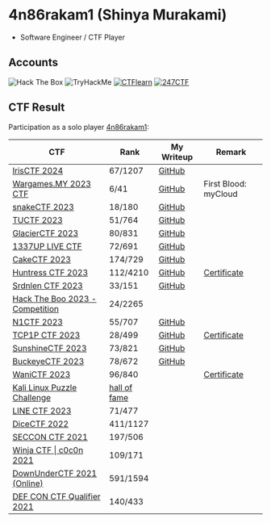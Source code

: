 # 4n86rakam1 (Shinya Murakami)

- Software Engineer / CTF Player

## Accounts

![Hack The Box](https://www.hackthebox.com/badge/image/1048160)
<img src="https://tryhackme-badges.s3.amazonaws.com/4n86rakam1.png" alt="TryHackMe">
[![CTFlearn](https://img.shields.io/badge/CTFLearn-131316?style=for-the-badge)](https://ctflearn.com/user/4n86rakam1)
[![247CTF](https://img.shields.io/badge/247CTF-e87638?style=for-the-badge)](https://247ctf.com/progress/4n86rakam1)

## CTF Result

Participation as a solo player [4n86rakam1](https://ctftime.org/user/108441):

| CTF                                                                                                            | Rank                                                                                                | My Writeup                                                                     | Remark                                              |
|----------------------------------------------------------------------------------------------------------------|-----------------------------------------------------------------------------------------------------|--------------------------------------------------------------------------------|-----------------------------------------------------|
| [IrisCTF 2024](https://ctftime.org/event/2085)                                                                 | 67/1207                                                                                             | [GitHub](https://github.com/4n86rakam1/writeup/tree/main/IrisCTF_2024)         |                                                     |
| [Wargames.MY 2023 CTF](https://ctftime.org/event/2203)                                                         | 6/41                                                                                                | [GitHub](https://github.com/4n86rakam1/writeup/tree/main/Wargames.MY_2023_CTF) | First Blood: myCloud                                |
| [snakeCTF 2023](https://ctftime.org/event/2158)                                                                | 18/180                                                                                              | [GitHub](https://github.com/4n86rakam1/writeup/tree/main/snakeCTF_2023)        |                                                     |
| [TUCTF 2023](https://ctftime.org/event/2173)                                                                   | 51/764                                                                                              | [GitHub](https://github.com/4n86rakam1/writeup/tree/main/TUCTF_2023)           |                                                     |
| [GlacierCTF 2023](https://ctftime.org/event/1992)                                                              | 80/831                                                                                              | [GitHub](https://github.com/4n86rakam1/writeup/tree/main/GlacierCTF_2023)      |                                                     |
| [1337UP LIVE CTF](https://ctftime.org/event/2134/)                                                             | 72/691                                                                                              | [GitHub](https://github.com/4n86rakam1/writeup/tree/main/1337UP_LIVE_CTF_2023) |                                                     |
| [CakeCTF 2023](https://ctftime.org/event/1973)                                                                 | 174/729                                                                                             | [GitHub](https://github.com/4n86rakam1/writeup/tree/main/CakeCTF_2023)         |                                                     |
| [Huntress CTF 2023](https://huntress.ctf.games/)                                                               | 112/4210                                                                                            | [GitHub](https://github.com/4n86rakam1/writeup/tree/main/Huntress_CTF_2023)    | [Certificate](img/certificate/HuntressCTF_2023.png) |
| [Srdnlen CTF 2023](https://ctftime.org/event/2129)                                                             | 33/151                                                                                              | [GitHub](https://github.com/4n86rakam1/writeup/tree/main/Srdnlen_CTF_2023)     |                                                     |
| [Hack The Boo 2023 - Competition](https://ctf.hackthebox.com/event/details/hack-the-boo-2023-competition-1238) | 24/2265                                                                                             |                                                                                |                                                     |
| [N1CTF 2023](https://ctftime.org/event/2062)                                                                   | 55/707                                                                                              | [GitHub](https://github.com/4n86rakam1/writeup/tree/main/N1CTF_2023)           |                                                     |
| [TCP1P CTF 2023](https://ctftime.org/event/2001)                                                               | 28/499                                                                                              | [GitHub](https://github.com/4n86rakam1/writeup/tree/main/TCP1PCTF_2023)        | [Certificate](img/certificate/TCP1PCTF_2023.png)    |
| [SunshineCTF 2023](https://ctftime.org/event/2079)                                                             | 73/821                                                                                              | [GitHub](https://github.com/4n86rakam1/writeup/tree/main/SunshineCTF_2023)     |                                                     |
| [BuckeyeCTF 2023](https://ctftime.org/event/2074)                                                              | 78/672                                                                                              | [GitHub](https://github.com/4n86rakam1/writeup/tree/main/BuckeyeCTF-2023)      |                                                     |
| [WaniCTF 2023](https://ctftime.org/event/1988)                                                                 | 96/840                                                                                              |                                                                                | [Certificate](img/certificate/WaniCTF_2023.jpg)     |
| [Kali Linux Puzzle Challenge](https://10year.kali.org/)                                                        | [hall of fame](https://gitlab.com/kalilinux/documentation/10-year/-/blob/main/hall-of-fame.md?#L44) |                                                                                |                                                     |
| [LINE CTF 2023](https://ctftime.org/event/1716)                                                                | 71/477                                                                                              |                                                                                |                                                     |
| [DiceCTF 2022](https://ctftime.org/event/1541)                                                                 | 411/1127                                                                                            |                                                                                |                                                     |
| [SECCON CTF 2021](https://ctftime.org/event/1458)                                                              | 197/506                                                                                             |                                                                                |                                                     |
| [Winja CTF \| c0c0n 2021](https://ctftime.org/event/1477)                                                      | 109/171                                                                                             |                                                                                |                                                     |
| [DownUnderCTF 2021 (Online)](https://ctftime.org/event/1312)                                                   | 591/1594                                                                                            |                                                                                |                                                     |
| [DEF CON CTF Qualifier 2021](https://ctftime.org/event/1254)                                                   | 140/433                                                                                             |                                                                                |                                                     |

